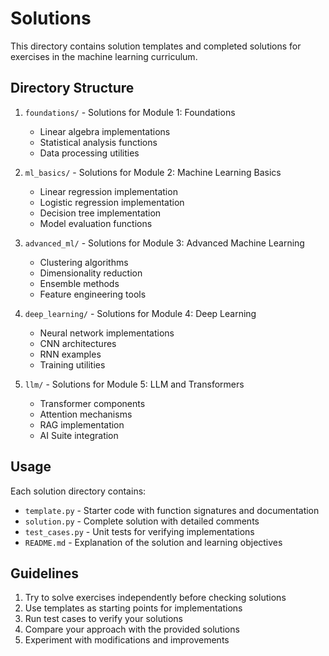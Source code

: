 # Solutions

This directory contains solution templates and completed solutions for exercises in the machine learning curriculum.

## Directory Structure

1. `foundations/` - Solutions for Module 1: Foundations
   - Linear algebra implementations
   - Statistical analysis functions
   - Data processing utilities

2. `ml_basics/` - Solutions for Module 2: Machine Learning Basics
   - Linear regression implementation
   - Logistic regression implementation
   - Decision tree implementation
   - Model evaluation functions

3. `advanced_ml/` - Solutions for Module 3: Advanced Machine Learning
   - Clustering algorithms
   - Dimensionality reduction
   - Ensemble methods
   - Feature engineering tools

4. `deep_learning/` - Solutions for Module 4: Deep Learning
   - Neural network implementations
   - CNN architectures
   - RNN examples
   - Training utilities

5. `llm/` - Solutions for Module 5: LLM and Transformers
   - Transformer components
   - Attention mechanisms
   - RAG implementation
   - AI Suite integration

## Usage

Each solution directory contains:
- `template.py` - Starter code with function signatures and documentation
- `solution.py` - Complete solution with detailed comments
- `test_cases.py` - Unit tests for verifying implementations
- `README.md` - Explanation of the solution and learning objectives

## Guidelines

1. Try to solve exercises independently before checking solutions
2. Use templates as starting points for implementations
3. Run test cases to verify your solutions
4. Compare your approach with the provided solutions
5. Experiment with modifications and improvements 